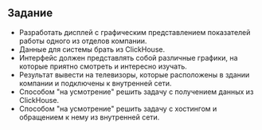 ## Задание

- Разработать дисплей с графическим представлением показателей работы одного из отделов компании.
- Данные для системы брать из ClickHouse.
- Интерфейс должен представлять собой различные графики, на которые приятно смотреть и интересно изучать.
- Результат вывести на телевизоры, которые расположены в здании компании и подключены к внутренней сети.
- Способом "на усмотрение" решить задачу с получением данных из ClickHouse.
- Способом "на усмотрение" решить задачу с хостингом и обращением к нему из внутренней сети.